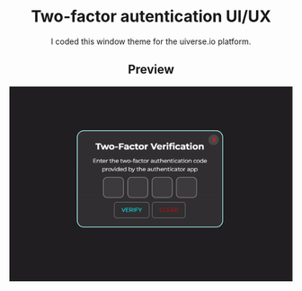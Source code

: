 <h1 align="center"> Two-factor autentication UI/UX</h1>

<p align="center"> I coded this window theme for the uiverse.io platform. </p>


<h2 align="center"> Preview </h2>
<div align="center">
  <img src="https://github.com/John-CFO/2FA-Auto-Frontend/blob/master/two-factor-verification.gif?raw=true" alt="Two Factor Autenticator Preview" />
</div>

